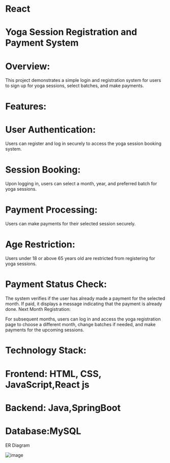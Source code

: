 # React

# Yoga Session Registration and Payment System

# Overview:
This project demonstrates a simple login and registration system for users to sign up for yoga sessions, select batches, and make payments.

# Features:
# User Authentication:

Users can register and log in securely to access the yoga session booking system.
# Session Booking:

Upon logging in, users can select a month, year, and preferred batch for yoga sessions.
# Payment Processing:

Users can make payments for their selected session securely.
# Age Restriction:

Users under 18 or above 65 years old are restricted from registering for yoga sessions.
# Payment Status Check:

The system verifies if the user has already made a payment for the selected month. If paid, it displays a message indicating that the payment is already done.
Next Month Registration:

For subsequent months, users can log in and access the yoga registration page to choose a different month, change batches if needed, and make payments for the upcoming sessions.
# Technology Stack:
# Frontend: HTML, CSS, JavaScript,React js
# Backend: Java,SpringBoot
# Database:MySQL

ER Diagram

![image](https://github.com/shourya12/yogaApp/assets/39834612/29864649-f6d0-4e7a-861d-2bbf35dfee60)

